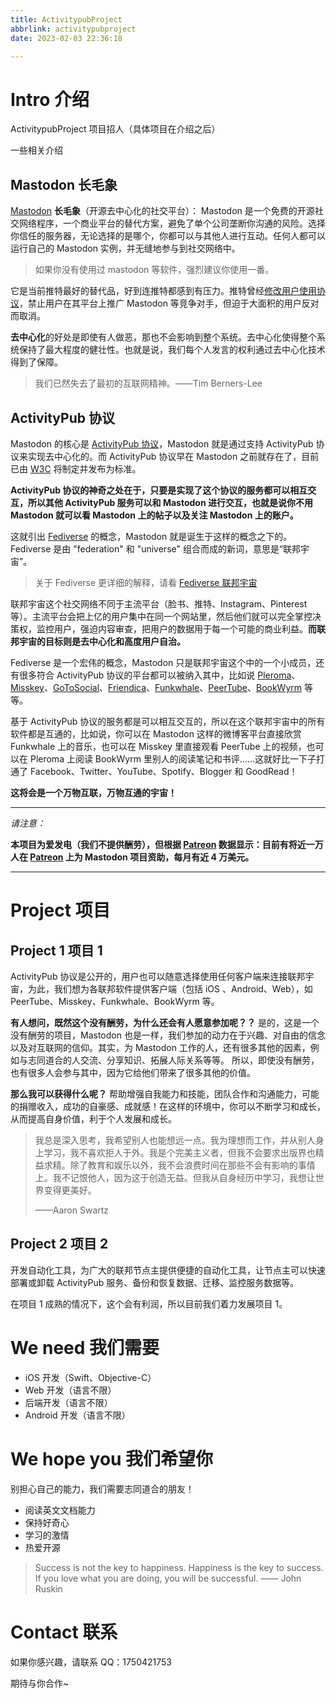 ```yaml
---
title: ActivitypubProject
abbrlink: activitypubproject
date: 2023-02-03 22:36:18

---
```


# Intro 介绍

ActivitypubProject 项目招人（具体项目在介绍之后）

一些相关介绍

<!--more-->

## Mastodon 长毛象

[Mastodon](https://mastodon.social/) **长毛象**（开源去中心化的社交平台）：
Mastodon 是一个免费的开源社交网络程序，一个商业平台的替代方案，避免了单个公司垄断你沟通的风险。选择你信任的服务器，无论选择的是哪个，你都可以与其他人进行互动。任何人都可以运行自己的 Mastodon 实例，并无缝地参与到社交网络中。

> 如果你没有使用过 mastodon 等软件，强烈建议你使用一番。

它是当前推特最好的替代品，好到连推特都感到有压力。推特曾经[修改用户使用协议](https://www.nytimes.com/2022/12/18/business/twitter-ban-social-media-competitors-mastodon.html)，禁止用户在其平台上推广 Mastodon 等竞争对手，但迫于大面积的用户反对而取消。

**去中心化**的好处是即使有人做恶，那也不会影响到整个系统。去中心化使得整个系统保持了最大程度的健壮性。也就是说，我们每个人发言的权利通过去中心化技术得到了保障。

> 我们已然失去了最初的互联网精神。——Tim Berners-Lee

## ActivityPub 协议

Mastodon 的核心是 [ActivityPub 协议](https://www.w3.org/TR/activitypub/)，Mastodon 就是通过支持 ActivityPub 协议来实现去中心化的。而 ActivityPub 协议早在 Mastodon 之前就存在了，目前已由 [W3C](https://www.w3.org/) 将制定并发布为标准。

**ActivityPub 协议的神奇之处在于，只要是实现了这个协议的服务都可以相互交互，所以其他 ActivityPub 服务可以和  Mastodon 进行交互，也就是说你不用 Mastodon 就可以看 Mastodon 上的帖子以及关注 Mastodon 上的账户。**

这就引出 [Fediverse](https://en.wikipedia.org/wiki/Fediverse) 的概念，Mastodon 就是诞生于这样的概念之下的。Fediverse 是由 "federation" 和 "universe" 组合而成的新词，意思是“联邦宇宙”。

> 关于 Fediverse 更详细的解释，请看 [Fediverse 联邦宇宙](https://wzyboy.im/post/1486.html#:~:text=Fediverse%20%E6%98%AF%20federation,%2B%20universe%20%E7%9A%84%E9%80%A0%E8%AF%8D%EF%BC%8C%E4%B8%80%E8%88%AC%E8%AF%91%E4%B8%BA%E8%81%94%E9%82%A6%E5%AE%87%E5%AE%99%EF%BC%8C%E5%8D%B3%E6%98%AF%E7%94%B1%E5%90%84%E7%A7%8D%E7%A4%BE%E4%BA%A4%E7%BD%91%E7%BB%9C%E7%AB%99%E7%82%B9%E7%BB%84%E6%88%90%E7%9A%84%E4%B8%80%E4%B8%AA%E5%85%81%E8%AE%B8%E4%B8%8D%E5%90%8C%E7%AB%99%E7%82%B9%E4%B8%8A%E7%9A%84%E7%94%A8%E6%88%B7%E4%B9%8B%E9%97%B4%E4%BA%92%E7%9B%B8%E4%BA%A4%E6%B5%81%E7%9A%84%E8%81%94%E9%82%A6%E3%80%82)

联邦宇宙这个社交网络不同于主流平台（脸书、推特、Instagram、Pinterest 等）。主流平台会把上亿的用户集中在同一个网站里，然后他们就可以完全掌控决策权，监控用户，强迫内容审查，把用户的数据用于每一个可能的商业利益。**而联邦宇宙的目标则是去中心化和高度用户自治。**

Fediverse 是一个宏伟的概念，Mastodon 只是联邦宇宙这个中的一个小成员，还有很多符合 ActivityPub 协议的平台都可以被纳入其中，比如说 [Pleroma](https://pleroma.social/)、[Misskey](https://misskey-hub.net/en/)、[GoToSocial](https://gotosocial.org/)、[Friendica](https://friendi.ca/)、[Funkwhale](https://funkwhale.audio/)、[PeerTube](https://joinpeertube.org/)、[BookWyrm](https://joinbookwyrm.com/) 等等。

基于 ActivityPub 协议的服务都是可以相互交互的，所以在这个联邦宇宙中的所有软件都是互通的，比如说，你可以在 Mastodon  这样的微博客平台直接欣赏 Funkwhale 上的音乐，也可以在 Misskey 里直接观看 PeerTube 上的视频，也可以在  Pleroma 上阅读 BookWyrm 里别人的阅读笔记和书评……这就好比一下子打通了  Facebook、Twitter、YouTube、Spotify、Blogger 和 GoodRead！

**这将会是一个万物互联，万物互通的宇宙！**

------

*请注意：*

**本项目为爱发电（我们不提供酬劳），但根据 [Patreon](https://patreon.com/mastodon) 数据显示：目前有将近一万人在 [Patreon](https://patreon.com/mastodon) 上为 Mastodon 项目资助，每月有近 4 万美元。**

------

# Project 项目

## Project 1 项目 1

 ActivityPub 协议是公开的，用户也可以随意选择使用任何客户端来连接联邦宇宙，为此，我们想为各联邦软件提供客户端（包括 iOS 、Android、Web），如 PeerTube、Misskey、Funkwhale、BookWyrm 等。

**有人想问，既然这个没有酬劳，为什么还会有人愿意参加呢？？**
是的，这是一个没有酬劳的项目，Mastodon 也是一样，我们参加的动力在于兴趣、对自由的信念以及对互联网的信仰。其实，为 Mastodon 工作的人，还有很多其他的因素，例如与志同道合的人交流、分享知识、拓展人际关系等等。 所以，即使没有酬劳，也有很多人会参与其中，因为它给他们带来了很多其他的价值。

**那么我可以获得什么呢？**
帮助增强自我能力和技能，团队合作和沟通能力，可能的捐赠收入，成功的自豪感、成就感！在这样的环境中，你可以不断学习和成长，从而提高自身价值，利于个人发展和成长。

> 我总是深入思考，我希望别人也能想远一点。我为理想而工作，并从别人身上学习，我不喜欢拒人于外。我是个完美主义者，但我不会要求出版界也精益求精。除了教育和娱乐以外，我不会浪费时间在那些不会有影响的事情上。我不记恨他人，因为这于创造无益。但我从自身经历中学习，我想让世界变得更美好。
> 
> ——Aaron Swartz

## Project 2 项目 2

开发自动化工具，为广大的联邦节点主提供便捷的自动化工具，让节点主可以快速部署或卸载 ActivityPub 服务、备份和恢复数据、迁移、监控服务数据等。

在项目 1 成熟的情况下，这个会有利润，所以目前我们着力发展项目 1。

# We need 我们需要

- iOS 开发（Swift、Objective-C）
- Web 开发（语言不限）
- 后端开发（语言不限）
- Android 开发（语言不限）

# We hope you 我们希望你

别担心自己的能力，我们需要志同道合的朋友！

- 阅读英文文档能力
- 保持好奇心
- 学习的激情
- 热爱开源

> Success is not the key to happiness. Happiness is the key to success. If you love what you are doing, you will be successful.    —— John Ruskin

# Contact 联系

如果你感兴趣，请联系 QQ：1750421753

期待与你合作~
